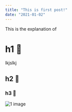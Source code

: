 ```yaml
---
title: "This is first post!"
date: "2021-01-02"
---
```


This is the explanation of 

# h1 💩
lkjslkj
## h2 🤯
### h3 🥳

![1 image](./images/20200915-automn.jpeg)
